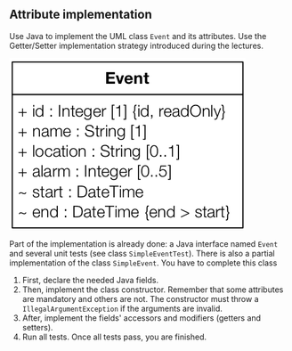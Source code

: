 ## Attribute implementation

Use Java to implement the UML class `Event` and its attributes. 
Use the Getter/Setter implementation strategy introduced during the lectures.  

![](CD-Event.png)

Part of the implementation is already done: a Java interface named `Event` and several unit tests (see class `SimpleEventTest`).
There is also a partial implementation of the class `SimpleEvent`. You have to complete this class

  1. First, declare the needed Java fields.
  2. Then, implement the class constructor. Remember that some attributes are mandatory and others are not. The constructor must throw a `IllegalArgumentException` if the arguments are invalid.
  3. After, implement the fields' accessors and modifiers (getters and setters). 
  4. Run all tests. Once all tests pass, you are finished.